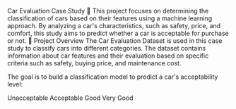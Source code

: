 Car Evaluation Case Study 🚗
This project focuses on determining the classification of cars based on their features using a machine learning approach. By analyzing a car's characteristics, such as safety, price, and comfort, this study aims to predict whether a car is acceptable for purchase or not.
📄 Project Overview
The Car Evaluation Dataset is used in this case study to classify cars into different categories. The dataset contains information about car features and their evaluation based on specific criteria such as safety, buying price, and maintenance cost.

The goal is to build a classification model to predict a car's acceptability level:

Unacceptable
Acceptable
Good
Very Good
